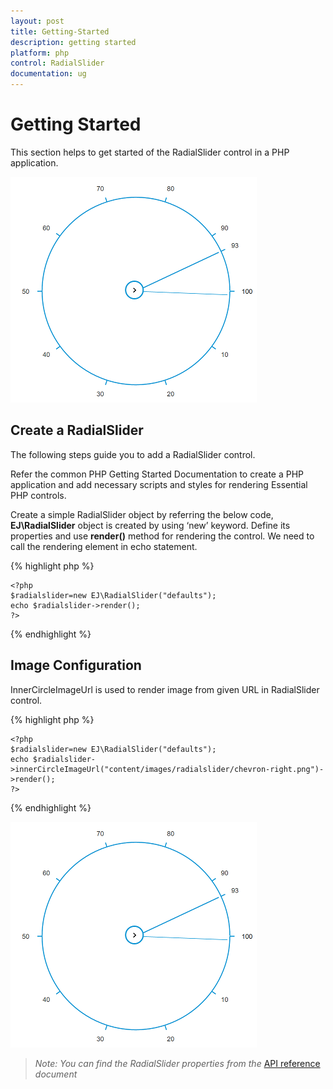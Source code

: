 ```yaml
---
layout: post
title: Getting-Started
description: getting started
platform: php
control: RadialSlider
documentation: ug
---
```


# Getting Started

 This section helps to get started of the RadialSlider control in a PHP application.

![](Getting_Started_images/getting-started-img1.png)

## Create a RadialSlider

The following steps guide you to add a RadialSlider control.

Refer the common PHP Getting Started Documentation to create a PHP application and add necessary scripts and styles for rendering Essential PHP controls.

Create a simple RadialSlider object by referring the below code, **EJ\RadialSlider** object is created by using ‘new’ keyword. Define its properties and use **render()** method for rendering the control. We need to call the rendering element in echo statement.


{% highlight php %}

    <?php
    $radialslider=new EJ\RadialSlider("defaults");
    echo $radialslider->render();
    ?>

{% endhighlight %}

## Image Configuration

InnerCircleImageUrl is used to render image from given URL in RadialSlider control.

{% highlight php %}

    <?php
    $radialslider=new EJ\RadialSlider("defaults");
    echo $radialslider->innerCircleImageUrl("content/images/radialslider/chevron-right.png")->render();
    ?>

{% endhighlight %}

![](Getting_Started_images/getting-started-img2.png)

> _Note:_ _You can find the RadialSlider properties from the_ [API reference](https://help.syncfusion.com/api/js/ejradialslider) _document_
